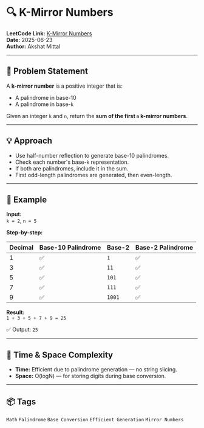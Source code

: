 # 🔍 K-Mirror Numbers

**LeetCode Link:** [K-Mirror Numbers](https://leetcode.com/problems/k-mirror-numbers/)  
**Date:** 2025-06-23  
**Author:** Akshat Mittal  

---

## 📘 Problem Statement

A **k-mirror number** is a positive integer that is:
- A palindrome in base-10
- A palindrome in base-`k`

Given an integer `k` and `n`, return the **sum of the first `n` k-mirror numbers**.

---

## 💡 Approach

- Use half-number reflection to generate base-10 palindromes.
- Check each number's base-`k` representation.
- If both are palindromes, include it in the sum.
- First odd-length palindromes are generated, then even-length.

---

## 🧪 Example

**Input:**  
`k = 2`, `n = 5`

**Step-by-step:**

| Decimal | Base-10 Palindrome | Base-2  | Base-2 Palindrome |
|---------|---------------------|---------|--------------------|
| 1       | ✅                  | `1`     | ✅                 |
| 3       | ✅                  | `11`    | ✅                 |
| 5       | ✅                  | `101`   | ✅                 |
| 7       | ✅                  | `111`   | ✅                 |
| 9       | ✅                  | `1001`  | ✅                 |

**Result:**  
`1 + 3 + 5 + 7 + 9 = 25`

✅ Output: `25`

---

## 🧠 Time & Space Complexity

- **Time:** Efficient due to palindrome generation — no string slicing.
- **Space:** O(logN) — for storing digits during base conversion.

---

## 📦 Tags

`Math` `Palindrome` `Base Conversion` `Efficient Generation` `Mirror Numbers`

